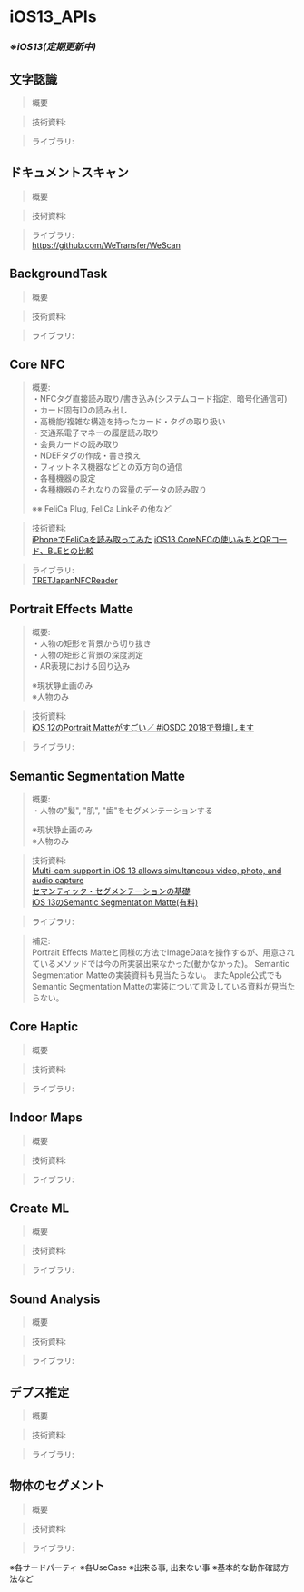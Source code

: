 # iOS13_APIs

### _※iOS13(定期更新中)_

## 文字認識

> 概要 

> 技術資料:  

> ライブラリ:  

## ドキュメントスキャン

> 概要 

> 技術資料:  

> ライブラリ:  
> https://github.com/WeTransfer/WeScan

## BackgroundTask

> 概要 

> 技術資料:  

> ライブラリ:  

## Core NFC

> 概要:  
> ・NFCタグ直接読み取り/書き込み(システムコード指定、暗号化通信可)  
> ・カード固有IDの読み出し  
> ・高機能/複雑な構造を持ったカード・タグの取り扱い  
> ・交通系電子マネーの履歴読み取り  
> ・会員カードの読み取り  
> ・NDEFタグの作成・書き換え  
> ・フィットネス機器などとの双方向の通信  
> ・各種機器の設定  
> ・各種機器のそれなりの容量のデータの読み取り
>   
> ※※ FeliCa Plug, FeliCa Linkその他など

> 技術資料:  
> [iPhoneでFeliCaを読み取ってみた](https://speakerdeck.com/tattn/iphonedefelicawodu-miqu-tutemita?slide=5)
> [iOS13 CoreNFCの使いみちとQRコード、BLEとの比較](https://qiita.com/gpsnmeajp/items/88e61086902a8a9bdaa4)

> ライブラリ:  
> [TRETJapanNFCReader](https://github.com/treastrain/TRETJapanNFCReader)
## Portrait Effects Matte

> 概要:  
・人物の矩形を背景から切り抜き  
・人物の矩形と背景の深度測定  
・AR表現における回り込み  
>  
> ※現状静止画のみ  
> ※人物のみ  

> 技術資料:  
[iOS 12のPortrait Matteがすごい／ #iOSDC 2018で登壇します](http://shu223.hatenablog.com/entry/2018/08/22/200226)  

> ライブラリ:  

## Semantic Segmentation Matte

> 概要:  
・人物の"髪", "肌", "歯"をセグメンテーションする  
>  
> ※現状静止画のみ  
> ※人物のみ  

> 技術資料:  
[Multi-cam support in iOS 13 allows simultaneous video, photo, and audio capture](https://9to5mac.com/2019/06/07/multi-cam-support-ios13/)  
[セマンティック・セグメンテーションの基礎](https://jp.mathworks.com/content/dam/mathworks/mathworks-dot-com/company/events/webinar-cta/2459280_Basics_of_semantic_segmentation.pdf)  
[iOS 13のSemantic Segmentation Matte(有料)](https://note.mu/shu223/n/nf44027919ad4)  

> ライブラリ:  

> 補足:  
Portrait Effects Matteと同様の方法でImageDataを操作するが、用意されているメソッドでは今の所実装出来なかった(動かなかった)。 
Semantic Segmentation Matteの実装資料も見当たらない。 
またApple公式でもSemantic Segmentation Matteの実装について言及している資料が見当たらない。

## Core Haptic

> 概要 

> 技術資料:  

> ライブラリ:  

## Indoor Maps

> 概要 

> 技術資料:  

> ライブラリ:  

## Create ML

> 概要 

> 技術資料:  

> ライブラリ:  

## Sound Analysis

> 概要 

> 技術資料:  

> ライブラリ:  

## デプス推定

> 概要 

> 技術資料:  

> ライブラリ:  

## 物体のセグメント

> 概要 

> 技術資料:  

> ライブラリ:  

※各サードパーティ 
※各UseCase
※出来る事, 出来ない事
※基本的な動作確認方法など
